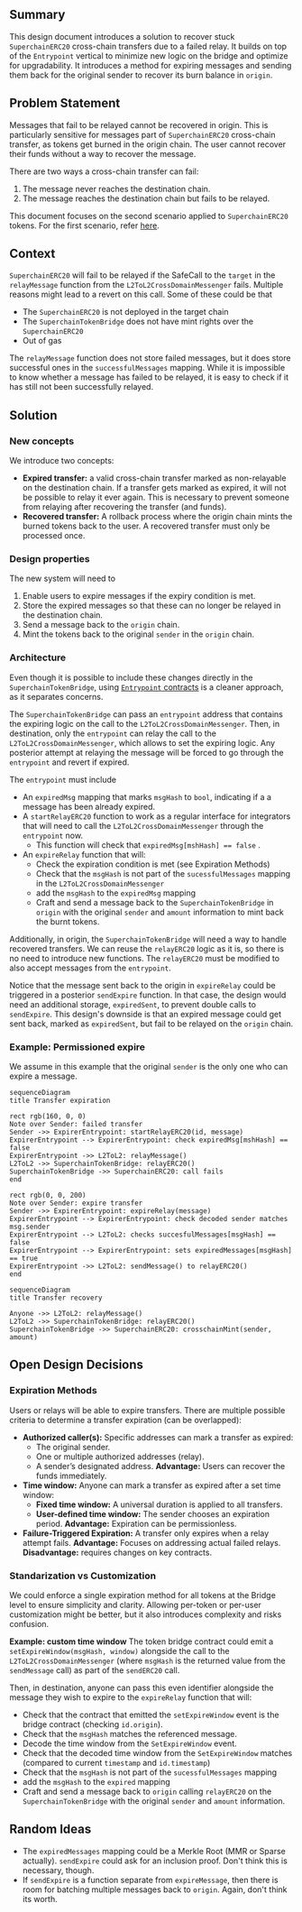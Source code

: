 ## Summary
This design document introduces a solution to recover stuck `SuperchainERC20` cross-chain transfers due to a failed relay. It builds on top of the `Entrypoint` vertical to minimize new logic on the bridge and optimize for upgradability. It introduces a method for expiring messages and sending them back for the original sender to recover its burn balance in `origin`.
## Problem Statement 

Messages that fail to be relayed cannot be recovered in origin. This is particularly sensitive for messages part of `SuperchainERC20` cross-chain transfer, as tokens get burned in the origin chain. The user cannot recover their funds without a way to recover the message.

There are two ways a cross-chain transfer can fail:
1. The message never reaches the destination chain.
2. The message reaches the destination chain but fails to be relayed.

This document focuses on the second scenario applied to `SuperchainERC20` tokens. For the first scenario, refer [here](https://github.com/ethereum-optimism/specs/issues/460).

## Context

`SuperchainERC20` will fail to be relayed if the SafeCall to the `target` in the `relayMessage` function from the `L2ToL2CrossDomainMessenger` fails. Multiple reasons might lead to a revert on this call. Some of these could be that
- The `SuperchainERC20` is not deployed in the target chain
- The `SuperchainTokenBridge` does not have mint rights over the `SuperchainERC20`
- Out of gas

The `relayMessage` function does not store failed messages, but it does store successful ones in the `successfulMessages` mapping. While it is impossible to know whether a message has failed to be relayed, it is easy to check if it has still not been successfully relayed.

## Solution
### New concepts
We introduce two concepts:
- **Expired transfer:** a valid cross-chain transfer marked as non-relayable on the destination chain. If a transfer gets marked as expired, it will not be possible to relay it ever again. This is necessary to prevent someone from relaying after recovering the transfer (and funds).
- **Recovered transfer:** A rollback process where the origin chain mints the burned tokens back to the user. A recovered transfer must only be processed once.

### Design properties
The new system will need to 
1. Enable users to expire messages if the expiry condition is met.
2. Store the expired messages so that these can no longer be relayed in the destination chain.
3. Send a message back to the `origin` chain.
4. Mint the tokens back to the original `sender` in the `origin` chain.

### Architecture

Even though it is possible to include these changes directly in the `SuperchainTokenBridge`, using [`Entrypoint` contracts](https://github.com/ethereum-optimism/design-docs/pull/163) is a cleaner approach, as it separates concerns.

The `SuperchainTokenBridge` can pass an `entrypoint` address that contains the expiring logic on the call to the `L2ToL2CrossDomainMessenger`. Then, in destination, only the `entrypoint` can relay the call to the `L2ToL2CrossDomainMessenger`, which allows to set the expiring logic. Any posterior attempt at relaying the message will be forced to go through the `entrypoint` and revert if expired.

The `entrypoint` must include 
- An `expiredMsg` mapping that marks `msgHash` to `bool`, indicating if a a message has been already expired.
- A `startRelayERC20` function to work as a regular interface for integrators that will need to call the `L2ToL2CrossDomainMessenger` through the `entrypoint` now.
	- This function will check that `expiredMsg[mshHash] == false` .
- An `expireRelay` function that will:
	- Check the expiration condition is met (see Expiration Methods)
	- Check that the `msgHash` is not part of the `sucessfulMessages` mapping in the `L2ToL2CrossDomainMessenger`
	- add the `msgHash` to the `expiredMsg` mapping
	- Craft and send a message back to the `SuperchainTokenBridge` in `origin` with the original `sender` and `amount` information to mint back the burnt tokens. 

Additionally, in origin, the `SuperchainTokenBridge` will need a way to handle recovered transfers. We can reuse the `relayERC20` logic as it is, so there is no need to introduce new functions. The `relayERC20` must be modified to also accept messages from the `entrypoint`.


Notice that the message sent back to the origin in `expireRelay` could be triggered in a posterior `sendExpire` function. In that case, the design would need an additional storage, `expiredSent`, to prevent double calls to `sendExpire`. This design's downside is that an expired message could get sent back, marked as `expiredSent`, but fail to be relayed on the `origin` chain.
### Example: Permissioned expire
We assume in this example that the original `sender` is the only one who can expire a message.

```mermaid
sequenceDiagram
title Transfer expiration

rect rgb(160, 0, 0)
Note over Sender: failed transfer
Sender ->> ExpirerEntrypoint: startRelayERC20(id, message)
ExpirerEntrypoint --> ExpirerEntrypoint: check expiredMsg[mshHash] == false
ExpirerEntrypoint ->> L2ToL2: relayMessage()
L2ToL2 ->> SuperchainTokenBridge: relayERC20()
SuperchainTokenBridge ->> SuperchainERC20: call fails
end

rect rgb(0, 0, 200)
Note over Sender: expire transfer
Sender ->> ExpirerEntrypoint: expireRelay(message)
ExpirerEntrypoint --> ExpirerEntrypoint: check decoded sender matches msg.sender
ExpirerEntrypoint --> L2ToL2: checks succesfulMessages[msgHash] == false
ExpirerEntrypoint --> ExpirerEntrypoint: sets expiredMessages[msgHash] == true
ExpirerEntrypoint ->> L2ToL2: sendMessage() to relayERC20()
end
```

```mermaid
sequenceDiagram
title Transfer recovery

Anyone ->> L2ToL2: relayMessage()
L2ToL2 ->> SuperchainTokenBridge: relayERC20()
SuperchainTokenBridge ->> SuperchainERC20: crosschainMint(sender, amount)
```
## Open Design Decisions

### Expiration Methods

Users or relays will be able to expire transfers. There are multiple possible criteria to determine a transfer expiration (can be overlapped):

- **Authorized caller(s):** Specific addresses can mark a transfer as expired:
    - The original sender.
    - One or multiple authorized addresses (relay).
    - A sender’s designated address.
    **Advantage:** Users can recover the funds immediately.
- **Time window:** Anyone can mark a transfer as expired after a set time window:
    - **Fixed time window:** A universal duration is applied to all transfers.
    - **User-defined time window:** The sender chooses an expiration period.
    **Advantage:** Expiration can be permissionless.
- **Failure-Triggered Expiration:** A transfer only expires when a relay attempt fails.
    **Advantage:** Focuses on addressing actual failed relays. 
    **Disadvantage:** requires changes on key contracts.
### Standarization vs Customization

We could enforce a single expiration method for all tokens at the Bridge level to ensure simplicity and clarity. Allowing per-token or per-user customization might be better, but it also introduces complexity and risks confusion.

**Example: custom time window**
The token bridge contract could emit a `setExpireWindow(msgHash, window)` alongside the call to the `L2ToL2CrossDomainMessenger` (where `msgHash` is the returned value from the `sendMessage` call) as part of the `sendERC20` call.

Then, in destination, anyone can pass this even identifier alongside the message they wish to expire to the `expireRelay` function that will:
- Check that the contract that emitted the `setExpireWindow` event is the bridge contract (checking `id.origin`).
- Check that the `msgHash` matches the referenced message.
- Decode the time window from the `SetExpireWindow` event.
- Check that the decoded time window from the `SetExpireWindow` matches (compared to current `timestamp` and `id.timestamp`)
- Check that the `msgHash` is not part of the `sucessfulMessages` mapping
- add the `msgHash` to the `expired` mapping
- Craft and send a message back to `origin` calling `relayERC20` on the `SuperchainTokenBridge` with the original `sender` and `amount` information. 
## Random Ideas
- The `expiredMessages` mapping could be a Merkle Root (MMR or Sparse actually). `sendExpire` could ask for an inclusion proof. Don't think this is necessary, though.
- If `sendExpire` is a function separate from `expireMessage`, then there is room for batching multiple messages back to `origin`. Again, don't think its worth.